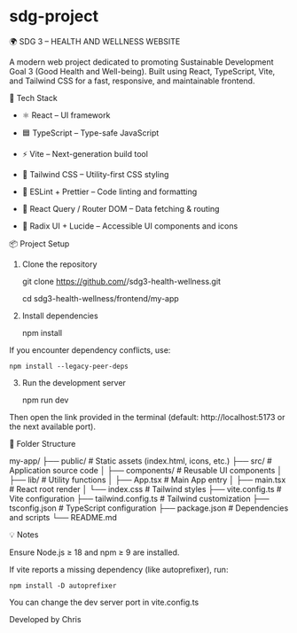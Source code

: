 # sdg-project

🌍 SDG 3 – HEALTH AND WELLNESS WEBSITE

A modern web project dedicated to promoting Sustainable Development Goal 3 (Good Health and Well-being).
Built using React, TypeScript, Vite, and Tailwind CSS for a fast, responsive, and maintainable frontend.


🚀 Tech Stack

- ⚛️ React – UI framework

- 🟦 TypeScript – Type-safe JavaScript

- ⚡ Vite – Next-generation build tool

- 🎨 Tailwind CSS – Utility-first CSS styling

- 🔧 ESLint + Prettier – Code linting and formatting

- 🧠 React Query / Router DOM – Data fetching & routing

- 🧩 Radix UI + Lucide – Accessible UI components and icons


📦 Project Setup

1. Clone the repository

    git clone https://github.com/<your-username>/sdg3-health-wellness.git

    cd sdg3-health-wellness/frontend/my-app

2. Install dependencies

    npm install

If you encounter dependency conflicts, use:

    npm install --legacy-peer-deps

3. Run the development server

    npm run dev


Then open the link provided in the terminal (default: http://localhost:5173
 or the next available port).


 🧰 Folder Structure

 my-app/
├── public/              # Static assets (index.html, icons, etc.)
├── src/                 # Application source code
│   ├── components/      # Reusable UI components
│   ├── lib/             # Utility functions
│   ├── App.tsx          # Main App entry
│   ├── main.tsx         # React root render
│   └── index.css        # Tailwind styles
├── vite.config.ts       # Vite configuration
├── tailwind.config.ts   # Tailwind customization
├── tsconfig.json        # TypeScript configuration
├── package.json         # Dependencies and scripts
└── README.md


💡 Notes

Ensure Node.js ≥ 18 and npm ≥ 9 are installed.

If vite reports a missing dependency (like autoprefixer), run:

    npm install -D autoprefixer

You can change the dev server port in vite.config.ts

Developed by Chris